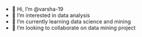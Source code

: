 - 👋 Hi, I’m @varsha-19
- 👀 I’m interested in data analysis
- 🌱 I’m currently learning data science and mining
- 💞️ I’m looking to collaborate on data mining project

<!---
varsha-19/varsha-19 is a ✨ special ✨ repository because its `README.md` (this file) appears on your GitHub profile.
You can click the Preview link to take a look at your changes.
--->
